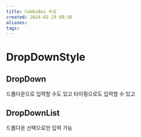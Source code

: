 ```yaml
---
title: ComboBox 속성
created: 2024-02-29 09:38
aliases: 
tags:
---
```

# DropDownStyle 
## DropDown 
드롭다운으로 입력할 수도 있고 타이핑으로도 입력할 수 있고
## DropDownList
드롭다운 선택으로만 입력 가능


